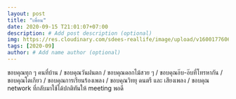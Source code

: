 ```yaml
---
layout: post
title: "เพื่อน"
date: 2020-09-15 T21:01:07+07:00
description: # Add post description (optional)
img: https://res.cloudinary.com/sdees-reallife/image/upload/v1600177606/IMG_3253.jpg # Add image post (optional)
tags: [2020-09]
author: # Add name author (optional)
---
```

ขอบคุณทุก ๆ คนที่บ้าน / ขอบคุณวันฝนตก / ขอบคุณดอกไม้สวย ๆ / ขอบคุณอ๊บ-อ๊บที่โทรหากัน / ขอบคุณโตเกียว / ขอบคุณการเรียนร้องเพลง / ขอบคุณวิทยุ ดนตรี และ เสียงเพลง / ขอบคุณ network ที่กลับมาใช้ได้ปกติทันให้ meeting พอดี

<i class="fa fa-child" style="color:plum"></i>
